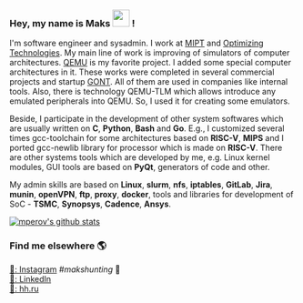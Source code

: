 ### Hey, my name is Maks <img src="https://media.giphy.com/media/hvRJCLFzcasrR4ia7z/giphy.gif" width="30px"> !

I'm software engineer and sysadmin. I work at [MIPT](https://mipt.ru/en/) and [Optimizing Technologies](http://www.optimitech.com/index.html). My main line of work is improving of simulators of computer architectures. [QEMU](https://www.qemu.org/) is my favorite project. I added some special computer architectures in it. These works were completed in several commercial projects and startup [GONT](https://github.com/gontchain/). All of them are used in companies like internal tools. Also, there is technology QEMU-TLM which allows introduce any emulated peripherals into QEMU. So, I used it for creating some emulators.

Beside, I participate in the development of other system softwares which are usually written on **C**, **Python**, **Bash** and **Go**. E.g., I customized several times gcc-toolchain for some architectures based on **RISC-V**, **MIPS** and I ported gcc-newlib library for processor which is made on **RISC-V**. There are other systems tools which are developed by me, e.g. Linux kernel modules, GUI tools are based on **PyQt**, generators of code and other.  

My admin skills are based on **Linux**, **slurm**, **nfs**, **iptables**, **GitLab**, **Jira**, **munin**, **openVPN**, **ftp**, **proxy**, **docker**, tools and libraries for development of SoC - **TSMC**, **Synopsys**, **Cadence**, **Ansys**.

[![mperov's github stats](https://github-readme-stats.vercel.app/api?username=mperov)](https://github.com/mperov)

### Find me elsewhere 🌎

[📸: Instagram](https://instagram.com/maksim.n.p)  _#makshunting_ :feet: <br>
[💼: LinkedIn](https://www.linkedin.com/in/mperov) <br>
[💼: hh.ru](https://hh.ru/resume/fdcb1123ff01b2cb510039ed1f656d626c416c) <br>
